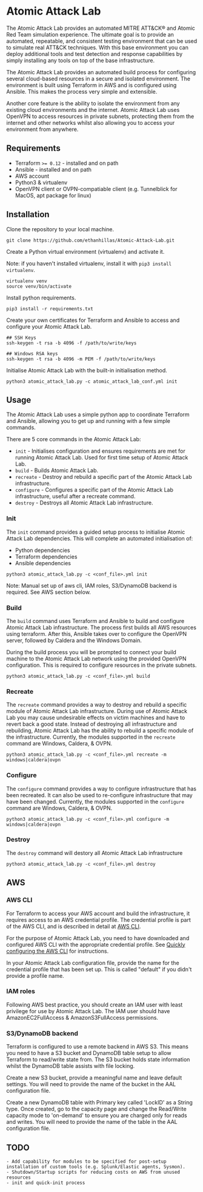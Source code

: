 
# Atomic Attack Lab
The Atomic Attack Lab provides an automated MITRE ATT&CK® and Atomic Red Team simulation experience. The ultimate goal is to provide an automated, repeatable, and consistent testing environment that can be used to simulate real ATT&CK techniques. With this base environment you can deploy additional tools and test detection and response capabilities by simply installing any tools on top of the base infrastructure. 

The Atomic Attack Lab provides an automated build process for configuring several cloud-based resources in a secure and isolated environment. The environment is built using Terraform in AWS and is configured using Ansible. This makes the process very simple and extensible. 

Another core feature is the ability to isolate the environment from any existing cloud environments and the internet. Atomic Attack Lab uses OpenVPN to access resources in private subnets, protecting them from the internet and other networks whilst also allowing you to access your environment from anywhere. 



## Requirements
* Terraform `>= 0.12` - installed and on path
* Ansible - installed and on path
* AWS account 
* Python3 & virtualenv 
* OpenVPN client or OVPN-compatiable client (e.g. Tunnelblick for MacOS, apt package for linux)

## Installation
Clone the repository to your local machine.
```  
git clone https://github.com/ethanhillas/Atomic-Attack-Lab.git
```

Create a Python virtual environment (virtualenv) and activate it. 

Note: if you haven't installed virtualenv, install it with `pip3 install virtualenv`.

```
virtualenv venv
source venv/bin/activate
```

Install python requirements.

```
pip3 install -r requirements.txt
```

Create your own certificates for Terraform and Ansible to access and configure your Atomic Attack Lab.

```
## SSH Keys
ssh-keygen -t rsa -b 4096 -f /path/to/write/keys

## Windows RSA keys
ssh-keygen -t rsa -b 4096 -m PEM -f /path/to/write/keys
```

Initialise Atomic Attack Lab with the built-in initialisation method.

```
python3 atomic_attack_lab.py -c atomic_attack_lab_conf.yml init
```

## Usage
The Atomic Attack Lab uses a simple python app to coordinate Terraform and Ansible, allowing you to get up and running with a few simple commands.

There are 5 core commands in the Atomic Attack Lab:

* `init`      - Initialises configuration and ensures requirements are met for running Atomic Attack Lab. Used for first time setup of Atomic Attack Lab.
* `build`     - Builds Atomic Attack Lab.
* `recreate`  - Destroy and rebuild a specific part of the Atomic Attack Lab infrastructure.
* `configure` - Configures a specific part of the Atomic Attack Lab infrastructure, useful after a recreate command.
* `destroy`   - Destroys all Atomic Attack Lab infrastructure.


### Init
The `init` command provides a guided setup process to initialise Atomic Attack Lab dependencies. This will complete an automated initialisation of:
- Python dependencies
- Terraform dependencies
- Ansible dependencies
<!-- - AWS dependencies (aws CLI, IAM roles, S3-terraform backend, DynamoDB-terraform state locking) -->

```
python3 atomic_attack_lab.py -c <conf_file>.yml init 
```
Note: Manual set up of aws cli, IAM roles, S3/DynamoDB backend is required. See AWS section below.

### Build
The `build` command uses Terraform and Ansible to build and configure Atomic Attack Lab infrastructure. The process first builds all AWS resources using terraform. After this, Ansible takes over to configure the OpenVPN server, followed by Caldera and the Windows Domain. 

During the build process you will be prompted to connect your build machine to the Atomic Attack Lab network using the provided OpenVPN configuration. This is required to configure resources in the private subnets.

```
python3 atomic_attack_lab.py -c <conf_file>.yml build
```

### Recreate
The `recreate` command provides a way to destroy and rebuild a specific module of Atomic Attack Lab infrastructure. During use of Atomic Attack Lab you may cause undesirable effects on victim machines and have to revert back a good state. Instead of destroying all infrastructure and rebuilding, Atomic Attack Lab has the ability to rebuild a specific module of the infrastructure. Currently, the modules supported in the `recreate` command are Windows, Caldera, & OVPN.

```
python3 atomic_attack_lab.py -c <conf_file>.yml recreate -m windows|caldera|ovpn
```

### Configure
The `configure` command provides a way to configure infrastructure that has been recreated. It can also be used to re-configure infrastructure that may have been changed. Currently, the modules supported in the `configure` command are Windows, Caldera, & OVPN.

```
python3 atomic_attack_lab.py -c <conf_file>.yml configure -m windows|caldera|ovpn
```

### Destroy
The `destroy` command will destory all Atomic Attack Lab infrastructure

```
python3 atomic_attack_lab.py -c <conf_file>.yml destroy
```

## AWS
### AWS CLI
For Terraform to access your AWS account and build the infrastructure, it requires access to an AWS credential profile. The credential profile is part of the AWS CLI, and is described in detail at [AWS CLI](https://docs.aws.amazon.com/cli/latest/userguide/cli-chap-welcome.html).

For the purpose of Atomic Attack Lab, you need to have downloaded and configured AWS CLI with the appropriate credential profile. See [Quickly configuring the AWS CLI](https://docs.aws.amazon.com/cli/latest/userguide/cli-chap-configure.html#cli-quick-configuration) for instructions.

In your Atomic Attack Lab configuration file, provide the name for the credential profile that has been set up. This is called "default" if you didn't provide a profile name.

### IAM roles
Following AWS best practice, you should create an IAM user with least privilege for use by Atomic Attack Lab. The IAM user should have AmazonEC2FullAccess & AmazonS3FullAccess permissions. 

### S3/DynamoDB backend
Terraform is configured to use a remote backend in AWS S3. This means you need to have a S3 bucket and DynamoDB table setup to allow Terraform to read/write state from. The S3 bucket holds state information whilst the DynamoDB table assists with file locking.

Create a new S3 bucket, provide a meaningful name and leave default settings. You will need to provide the name of the bucket in the AAL configuration file.

Create a new DynamoDB table with Primary key called 'LockID' as a String type. Once created, go to the capacity page and change the Read/Write capacity mode to 'on-demand' to ensure you are charged only for reads and writes. You will need to provide the name of the table in the AAL configuration file.

## TODO
```
- Add capability for modules to be specified for post-setup installation of custom tools (e.g. Splunk/Elastic agents, Sysmon).
- Shutdown/Startup scripts for reducing costs on AWS from unused resources
- init and quick-init process
```